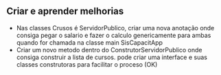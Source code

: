## Criar e aprender melhorias

- Nas classes Crusos é ServidorPublico, criar uma nova anotação onde consiga pegar o salario e fazer o calculo
  genericamente para ambas quando for chamada na classe main SisCapacitApp
- Criar um novo metodo dentro do ConstrutorServidorPublico onde consiga construir a lista de cursos. pode criar uma
  interface e suas classes construtoras para facilitar o proceso (OK)